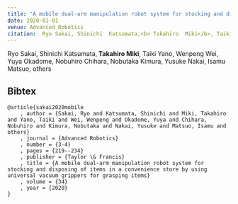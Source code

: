 ```yaml
---
title: "A mobile dual-arm manipulation robot system for stocking and disposing of items in a convenience store by using universal vacuum grippers for grasping items"
date: 2020-01-01
venue: Advanced Robotics
citation:  Ryo Sakai, Shinichi  Katsumata,<b> Takahiro  Miki</b>, Taiki  Yano, Wenpeng  Wei, Yuya  Okadome, Nobuhiro  Chihara, Nobutaka  Kimura, Yusuke  Nakai, Isamu  Matsuo, others
---
```

 Ryo Sakai, Shinichi  Katsumata,<b> Takahiro  Miki</b>, Taiki  Yano, Wenpeng  Wei, Yuya  Okadome, Nobuhiro  Chihara, Nobutaka  Kimura, Yusuke  Nakai, Isamu  Matsuo, others
## Bibtex
```
@article{sakai2020mobile
    , author = {Sakai, Ryo and Katsumata, Shinichi and Miki, Takahiro and Yano, Taiki and Wei, Wenpeng and Okadome, Yuya and Chihara, Nobuhiro and Kimura, Nobutaka and Nakai, Yusuke and Matsuo, Isamu and others}
    , journal = {Advanced Robotics}
    , number = {3-4}
    , pages = {219--234}
    , publisher = {Taylor \& Francis}
    , title = {A mobile dual-arm manipulation robot system for stocking and disposing of items in a convenience store by using universal vacuum grippers for grasping items}
    , volume = {34}
    , year = {2020}
}


```
